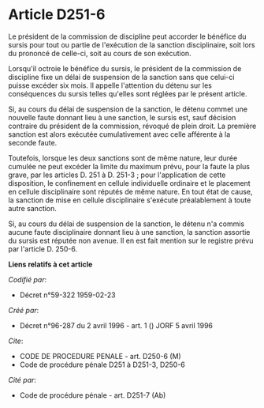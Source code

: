 # Article D251-6

Le président de la commission de discipline peut accorder le bénéfice du sursis pour tout ou partie de l'exécution de la
sanction disciplinaire, soit lors du prononcé de celle-ci, soit au cours de son exécution.

Lorsqu'il octroie le bénéfice du sursis, le président de la commission de discipline fixe un délai de suspension de la
sanction sans que celui-ci puisse excéder six mois. Il appelle l'attention du détenu sur les conséquences du sursis telles
qu'elles sont réglées par le présent article.

Si, au cours du délai de suspension de la sanction, le détenu commet une nouvelle faute donnant lieu à une sanction, le
sursis est, sauf décision contraire du président de la commission, révoqué de plein droit. La première sanction est alors
exécutée cumulativement avec celle afférente à la seconde faute.

Toutefois, lorsque les deux sanctions sont de même nature, leur durée cumulée ne peut excéder la limite du maximum prévu,
pour la faute la plus grave, par les articles D. 251 à D. 251-3 ; pour l'application de cette disposition, le confinement en
cellule individuelle ordinaire et le placement en cellule disciplinaire sont réputés de même nature. En tout état de cause,
la sanction de mise en cellule disciplinaire s'exécute préalablement à toute autre sanction.

Si, au cours du délai de suspension de la sanction, le détenu n'a commis aucune faute disciplinaire donnant lieu à une
sanction, la sanction assortie du sursis est réputée non avenue. Il en est fait mention sur le registre prévu par l'article
D. 250-6.

**Liens relatifs à cet article**

_Codifié par_:

  - Décret n°59-322 1959-02-23

_Créé par_:

  - Décret n°96-287 du 2 avril 1996 - art. 1 () JORF 5 avril 1996

_Cite_:

  - CODE DE PROCEDURE PENALE - art. D250-6 (M)
  - Code de procédure pénale D251 à D251-3, D250-6

_Cité par_:

  - Code de procédure pénale - art. D251-7 (Ab)
